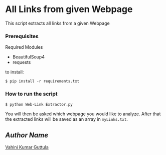 # All Links from given Webpage

This script extracts all links from a given Webpage

### Prerequisites
Required Modules
- BeautifulSoup4
- requests

to install: 
```
$ pip install -r requirements.txt
```

### How to run the script
``` bash
$ python Web-Link Extractor.py
```
You will then be asked which webpage you would like to analyze.
After that the extracted links will be saved as an array in `myLinks.txt`.


## *Author Name*
[Vahini Kumar Guttula](https://github.com/VahiniKumarGuttula)

